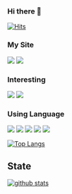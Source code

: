 ### Hi there 👋

[![Hits](https://hits.seeyoufarm.com/api/count/incr/badge.svg?url=https%3A%2F%2Fgithub.com%2FGHkar%2F&count_bg=%23B4B4B4&title_bg=%23B8A2DF&icon=angellist.svg&icon_color=%23E7E7E7&title=hits&edge_flat=false)](/)


### My Site
<a href="https://sites.google.com/site/computernetworklab/?pli=1" target="_blank"><img src="https://img.shields.io/badge/-COMNET-B8A2DF?style=flat&logo=blockchaindotcom&logoColor=white"/></a>
<a href="https://hub.docker.com/u/dofl0119" target="_blank"><img src="https://img.shields.io/badge/-DockerHub-B4B4B4?style=flat&logo=docker&logoColor=white"/></a>


### Interesting
<a href="https://bitcoin.org/" target="_blank"><img src="https://img.shields.io/badge/-Bitcoin-B8A2DF?style=flat&logo=bitcoin&logoColor=white"/></a>
<a href="https://ethereum.org/" target="_blank"><img src="https://img.shields.io/badge/-Ethereum-B4B4B4?style=flat&logo=ethereum&logoColor=white"/></a>


### Using Language
<a href="https://python.org/" target="_blank"><img src="https://img.shields.io/badge/-Python-B8A2DF?style=flat&logo=python&logoColor=white"/></a>
<a href="https://docs.soliditylang.org/en/v0.8.19/" target="_blank"><img src="https://img.shields.io/badge/-Solidity-B4B4B4?style=flat&logo=solidity&logoColor=white"/></a>
<a href="https://cplusplus.com" target="_blank"><img src="https://img.shields.io/badge/-C++-B8A2DF?style=flat&logo=cplusplus&logoColor=white"/></a>
<a href="https://www.java.com/" target="_blank"><img src="https://img.shields.io/badge/-JavaScript-B4B4B4?style=flat&logo=javascript&logoColor=white"/></a>
<a href="https://nodejs.org/" target="_blank"><img src="https://img.shields.io/badge/-NodeJS-B8A2DF?style=flat&logo=nodedotjs&logoColor=white"/></a>

[![Top Langs](https://github-readme-stats.vercel.app/api/top-langs/?username=GHkar&layout=compact&bg_color=10,B4B4B4,B8A2DF&title_color=FFFFFF&text_color=FFFFFF)](/)

## State
[![github stats](https://github-readme-stats.vercel.app/api?username=GHkar&show_icons=true&count_private=false&bg_color=10,B8A2DF,B4B4B4&title_color=FFFFFF&text_color=FFFFFF&icon_color=FFFFFF)](/)



<!--
**GHkar/GHkar** is a ✨ _special_ ✨ repository because its `README.md` (this file) appears on your GitHub profile.

Here are some ideas to get you started:

- 🔭 I’m currently working on ...
- 🌱 I’m currently learning ...
- 👯 I’m looking to collaborate on ...
- 🤔 I’m looking for help with ...
- 💬 Ask me about ...
- 📫 How to reach me: ...
- 😄 Pronouns: ...
- ⚡ Fun fact: ...
-->
